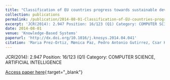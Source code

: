 ```yaml
---
title: "Classification of EU countries progress towards sustainable development based on ordinal regression techniques"
collection: publications
permalink: /publication/2014-08-01-Classification-of-EU-countries-progress-towards-sustainable-development-based-on-ordinal-regression-
excerpt: 'JCR(2014): 2.947 Position: 16/123 (Q1) Category: COMPUTER SCIENCE, ARTIFICIAL INTELLIGENCE'
date: 2014-08-01
venue: 'Knowledge-Based Systems'
paperurl: 'http://dx.doi.org/10.1016/j.knosys.2014.04.041'
citation: 'Marıa Prez-Ortiz, Mønica Paz, Pedro Antonio Gutirrez, Csar Hervs-Martınez, &quot;Classification of EU countries progress towards sustainable development based on ordinal regression techniques.&quot; Knowledge-Based Systems, Vol. 66, 2014, pp.178--189.'
---
```

JCR(2014): 2.947 Position: 16/123 (Q1) Category: COMPUTER SCIENCE, ARTIFICIAL INTELLIGENCE

[Access paper here](http://dx.doi.org/10.1016/j.knosys.2014.04.041){:target="_blank"}
